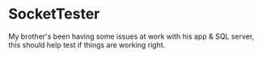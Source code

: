 SocketTester
============

My brother's been having some issues at work with his app &amp; SQL server, this should help test if things are working right.
